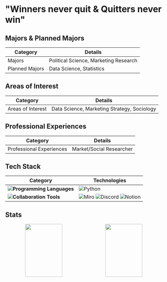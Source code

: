 # "Winners never quit & Quitters never win"

## Majors & Planned Majors  

| Category         | Details                            |
|------------------|-------------------------------------|
| Majors           | Political Science, Marketing Research |
| Planned Majors   | Data Science, Statistics            |

## Areas of Interest

| Category        | Details                             |
|------------------|--------------------------------------|
| Areas of Interest| Data Science, Marketing Strategy, Sociology |

## Professional Experiences

| Category              | Details              |
|------------------------|----------------------|
| Professional Experiences | Market/Social Researcher |

## Tech Stack

| **Category** | **Technologies** |
|--------------|-------------------|
| **![Programming Languages](https://img.shields.io/badge/Programming%20Languages-EAF4FB?style=flat-square)** | ![Python](https://img.shields.io/badge/Python-16AA52?style=flat-square&logo=Python&logoColor=EAF4FB)  |
| **![Collaboration Tools](https://img.shields.io/badge/Collaboration%20Tools-EAF4FB?style=flat-square)** | ![Miro](https://img.shields.io/badge/Miro-FFD700?style=flat-square&logo=Miro&logoColor=EAF4FB) ![Discord](https://img.shields.io/badge/Discord-7963AB?style=flat-square&logo=Discord&logoColor=EAF4FB) ![Notion](https://img.shields.io/badge/Notion-A4AAA7?style=flat-square&logo=Notion&logoColor=EAF4FB) | 



## Stats
<div align="center">
  <div style="display: flex; justify-content: space-between; width: 100%; max-width: 1000px; align-items: center;">
    <img src="https://github-readme-stats.vercel.app/api?username=soodal123&show_icons=true&theme=dracula" style="flex: 1; width: 48%; height: 170px; object-fit: cover; margin-right: 10px;">
    <img src="https://github-readme-stats.vercel.app/api/top-langs/?username=soodal123&layout=compact&theme=dracula&size_weight=0.35&count_weight=0.65" style="flex: 1; width: 48%; height: 170px; object-fit: cover;">
  </div>
